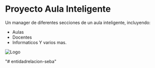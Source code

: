 
# Proyecto Aula Inteligente

Un manager de diferentes secciones de un aula inteligente, incluyendo:
* Aulas
* Docentes
* Informaticos
Y varios mas.




![Logo](https://th.bing.com/th/id/R.0a58883eed9cc9e06377c765c3018b38?rik=rKXTxf04s%2bN92A&riu=http%3a%2f%2fvignette1.wikia.nocookie.net%2fdisney%2fimages%2f4%2f44%2f448841.jpg%2frevision%2flatest%3fcb%3d20140827204803%26path-prefix%3dde&ehk=BNvdICu8XlQQ8JgCOJFCBrVhS5%2fw%2f6Imqq3JTmTHl30%3d&risl=&pid=ImgRaw&r=0)

"# entidadrelacion-seba" 
